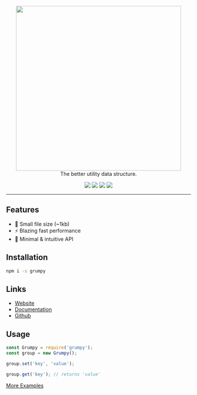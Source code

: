 
<p align="center">
    <img src="https://grumpy.js.org/img/grumpy-npm.svg" width="450">
    <br>The better utility data structure.
</p>
<p align="center">
    <a href="https://grumpy.js.org" target="_blank"><img src="https://grumpy-installs.glitch.me/build"></a>
    <a href="https://grumpy.js.org" target="_blank"><img src="https://img.shields.io/npm/v/grumpy.svg?maxAge=3600"></a>
    <a href="https://grumpy.js.org" target="_blank"><img src="https://grumpy-installs.glitch.me"></a>
    <a href="https://grumpy.js.org" target="_blank"><img src="https://grumpy-installs.glitch.me/size"></a>
    <br>
</p>

---

## Features

* 🎉 Small file size (~1kb)  
* ⚡️ Blazing fast performance  
* 🚀 Minimal & intuitive API

## Installation

```bash
npm i -s grumpy
```

## Links

- [Website](https://grumpy.js.org/ "Website")
- [Documentation](https://grumpy.js.org/api "Documentation")
- [Github](https://github.com/cringiest/grumpy "Github")

## Usage

```js
const Grumpy = require('grumpy');
const group = new Grumpy();

group.set('key', 'value');

group.get('key'); // returns 'value'
```

[More Examples](https://grumpy.js.org/examples/ "More Examples")
